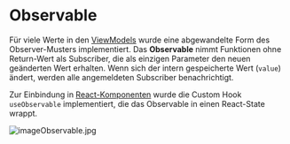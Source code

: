 # Observable

Für viele Werte in den [ViewModels](MVC-Muster-Engine.md) wurde eine abgewandelte Form des Observer-Musters implementiert. Das **Observable** nimmt Funktionen ohne Return-Wert als Subscriber, die als einzigen Parameter den neuen geänderten Wert erhalten. Wenn sich der intern gespeicherte Wert (`value`) ändert, werden alle angemeldeten Subscriber benachrichtigt.

Zur Einbindung in [React-Komponenten](React-Engine.md) wurde die Custom Hook `useObservable` implementiert, die das Observable in einen React-State wrappt.

![imageObservable.jpg](imageObservable.jpg)